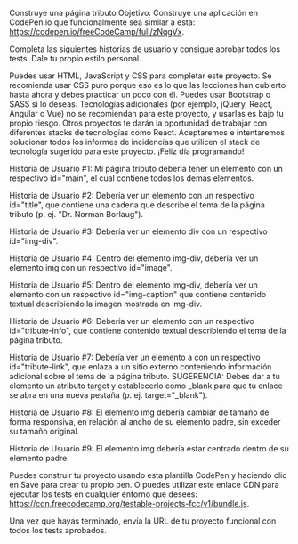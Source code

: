 Construye una página tributo
Objetivo: Construye una aplicación en CodePen.io que funcionalmente sea similar a esta: https://codepen.io/freeCodeCamp/full/zNqgVx.

Completa las siguientes historias de usuario y consigue aprobar todos los tests. Dale tu propio estilo personal.

Puedes usar HTML, JavaScript y CSS para completar este proyecto. Se recomienda usar CSS puro porque eso es lo que las lecciones han cubierto hasta ahora y debes practicar un poco con él. Puedes usar Bootstrap o SASS si lo deseas. Tecnologías adicionales (por ejemplo, jQuery, React, Angular o Vue) no se recomiendan para este proyecto, y usarlas es bajo tu propio riesgo. Otros proyectos te darán la oportunidad de trabajar con diferentes stacks de tecnologías como React. Aceptaremos e intentaremos solucionar todos los informes de incidencias que utilicen el stack de tecnología sugerido para este proyecto. ¡Feliz día programando!

Historia de Usuario #1: Mi página tributo debería tener un elemento con un respectivo id="main", el cual contiene todos los demás elementos.

Historia de Usuario #2: Debería ver un elemento con un respectivo id="title", que contiene una cadena que describe el tema de la página tributo (p. ej. "Dr. Norman Borlaug").

Historia de Usuario #3: Debería ver un elemento div con un respectivo id="img-div".

Historia de Usuario #4: Dentro del elemento img-div, debería ver un elemento img con un respectivo id="image".

Historia de Usuario #5: Dentro del elemento img-div, debería ver un elemento con un respectivo id="img-caption" que contiene contenido textual describiendo la imagen mostrada en img-div.

Historia de Usuario #6: Debería ver un elemento con un respectivo id="tribute-info", que contiene contenido textual describiendo el tema de la página tributo.

Historia de Usuario #7: Debería ver un elemento a con un respectivo id="tribute-link", que enlaza a un sitio externo conteniendo información adicional sobre el tema de la página tributo. SUGERENCIA: Debes dar a tu elemento un atributo target y establecerlo como _blank para que tu enlace se abra en una nueva pestaña (p. ej. target="_blank").

Historia de Usuario #8: El elemento img debería cambiar de tamaño de forma responsiva, en relación al ancho de su elemento padre, sin exceder su tamaño original.

Historia de Usuario #9: El elemento img debería estar centrado dentro de su elemento padre.

Puedes construir tu proyecto usando esta plantilla CodePen y haciendo clic en Save para crear tu propio pen. O puedes utilizar este enlace CDN para ejecutar los tests en cualquier entorno que desees: https://cdn.freecodecamp.org/testable-projects-fcc/v1/bundle.js.

Una vez que hayas terminado, envía la URL de tu proyecto funcional con todos los tests aprobados.